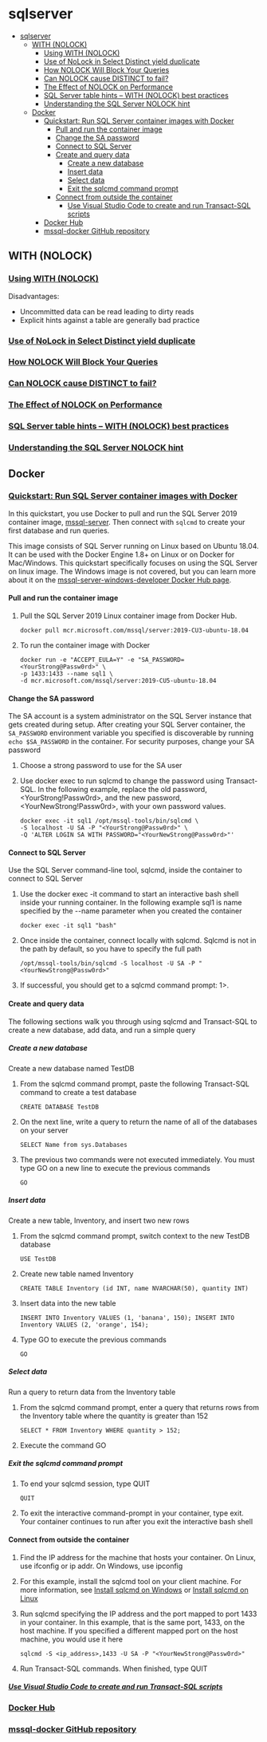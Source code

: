 # sqlserver

- [sqlserver](#sqlserver)
  - [WITH (NOLOCK)](#with-nolock)
    - [Using WITH (NOLOCK)](#using-with-nolock)
    - [Use of NoLock in Select Distinct yield duplicate](#use-of-nolock-in-select-distinct-yield-duplicate)
    - [How NOLOCK Will Block Your Queries](#how-nolock-will-block-your-queries)
    - [Can NOLOCK cause DISTINCT to fail?](#can-nolock-cause-distinct-to-fail)
    - [The Effect of NOLOCK on Performance](#the-effect-of-nolock-on-performance)
    - [SQL Server table hints – WITH (NOLOCK) best practices](#sql-server-table-hints--with-nolock-best-practices)
    - [Understanding the SQL Server NOLOCK hint](#understanding-the-sql-server-nolock-hint)
  - [Docker](#docker)
    - [Quickstart: Run SQL Server container images with Docker](#quickstart-run-sql-server-container-images-with-docker)
      - [Pull and run the container image](#pull-and-run-the-container-image)
      - [Change the SA password](#change-the-sa-password)
      - [Connect to SQL Server](#connect-to-sql-server)
      - [Create and query data](#create-and-query-data)
        - [Create a new database](#create-a-new-database)
        - [Insert data](#insert-data)
        - [Select data](#select-data)
        - [Exit the sqlcmd command prompt](#exit-the-sqlcmd-command-prompt)
      - [Connect from outside the container](#connect-from-outside-the-container)
        - [Use Visual Studio Code to create and run Transact-SQL scripts](#use-visual-studio-code-to-create-and-run-transact-sql-scripts)
    - [Docker Hub](#docker-hub)
    - [mssql-docker GitHub repository](#mssql-docker-github-repository)

## WITH (NOLOCK)

### [Using WITH (NOLOCK)](https://sqlserverplanet.com/tsql/using-with-nolock)

Disadvantages:

- Uncommitted data can be read leading to dirty reads
- Explicit hints against a table are generally bad practice

### [Use of NoLock in Select Distinct yield duplicate](https://www.sqlservercentral.com/forums/topic/use-of-nolock-in-select-distinct-yield-duplicate)

### [How NOLOCK Will Block Your Queries](https://bertwagner.com/2017/10/10/how-nolock-will-block-your-queries/)

### [Can NOLOCK cause DISTINCT to fail?](https://stackoverflow.com/questions/46835425/can-nolock-cause-distinct-to-fail)

### [The Effect of NOLOCK on Performance](https://www.sqlservercentral.com/articles/the-effect-of-nolock-on-performance)

### [SQL Server table hints – WITH (NOLOCK) best practices](https://www.sqlshack.com/understanding-impact-clr-strict-security-configuration-setting-sql-server-2017/)

### [Understanding the SQL Server NOLOCK hint](https://www.mssqltips.com/sqlservertip/2470/understanding-the-sql-server-nolock-hint/)

## Docker

### [Quickstart: Run SQL Server container images with Docker](https://docs.microsoft.com/en-us/sql/linux/quickstart-install-connect-docker?view=sql-server-ver15&pivots=cs1-bash)

In this quickstart, you use Docker to pull and run the SQL Server 2019 container image, [mssql-server](https://hub.docker.com/r/microsoft/mssql-server). Then connect with `sqlcmd` to create your first database and run queries.

This image consists of SQL Server running on Linux based on Ubuntu 18.04. It can be used with the Docker Engine 1.8+ on Linux or on Docker for Mac/Windows. This quickstart specifically focuses on using the SQL Server on linux image. The Windows image is not covered, but you can learn more about it on the [mssql-server-windows-developer Docker Hub page](https://hub.docker.com/r/microsoft/mssql-server-windows-developer/).

#### Pull and run the container image

1. Pull the SQL Server 2019 Linux container image from Docker Hub.

       docker pull mcr.microsoft.com/mssql/server:2019-CU3-ubuntu-18.04

2. To run the container image with Docker

       docker run -e "ACCEPT_EULA=Y" -e "SA_PASSWORD=<YourStrong@Passw0rd>" \
       -p 1433:1433 --name sql1 \
       -d mcr.microsoft.com/mssql/server:2019-CU5-ubuntu-18.04

#### Change the SA password

The SA account is a system administrator on the SQL Server instance that gets created during setup. After creating your SQL Server container, the `SA_PASSWORD` environment variable you specified is discoverable by running `echo $SA_PASSWORD` in the container. For security purposes, change your SA password

1. Choose a strong password to use for the SA user

2. Use docker exec to run sqlcmd to change the password using Transact-SQL. In the following example, replace the old password, <YourStrong!Passw0rd>, and the new password, <YourNewStrong!Passw0rd>, with your own password values.

       docker exec -it sql1 /opt/mssql-tools/bin/sqlcmd \
       -S localhost -U SA -P "<YourStrong@Passw0rd>" \
       -Q 'ALTER LOGIN SA WITH PASSWORD="<YourNewStrong@Passw0rd>"'

#### Connect to SQL Server

Use the SQL Server command-line tool, sqlcmd, inside the container to connect to SQL Server

1. Use the docker exec -it command to start an interactive bash shell inside your running container. In the following example sql1 is name specified by the --name parameter when you created the container

       docker exec -it sql1 "bash"

2. Once inside the container, connect locally with sqlcmd. Sqlcmd is not in the path by default, so you have to specify the full path

       /opt/mssql-tools/bin/sqlcmd -S localhost -U SA -P "<YourNewStrong@Passw0rd>"

3. If successful, you should get to a sqlcmd command prompt: 1>.

#### Create and query data

The following sections walk you through using sqlcmd and Transact-SQL to create a new database, add data, and run a simple query

##### Create a new database

Create a new database named TestDB

1. From the sqlcmd command prompt, paste the following Transact-SQL command to create a test database

       CREATE DATABASE TestDB

2. On the next line, write a query to return the name of all of the databases on your server

       SELECT Name from sys.Databases

3. The previous two commands were not executed immediately. You must type GO on a new line to execute the previous commands

       GO

##### Insert data

Create a new table, Inventory, and insert two new rows

1. From the sqlcmd command prompt, switch context to the new TestDB database

       USE TestDB

2. Create new table named Inventory

       CREATE TABLE Inventory (id INT, name NVARCHAR(50), quantity INT)

3. Insert data into the new table

       INSERT INTO Inventory VALUES (1, 'banana', 150); INSERT INTO Inventory VALUES (2, 'orange', 154);

4. Type GO to execute the previous commands

       GO

##### Select data

Run a query to return data from the Inventory table

1. From the sqlcmd command prompt, enter a query that returns rows from the Inventory table where the quantity is greater than 152

       SELECT * FROM Inventory WHERE quantity > 152;

2. Execute the command
       GO

##### Exit the sqlcmd command prompt

1. To end your sqlcmd session, type QUIT

       QUIT

2. To exit the interactive command-prompt in your container, type exit. Your container continues to run after you exit the interactive bash shell

#### Connect from outside the container

1. Find the IP address for the machine that hosts your container. On Linux, use ifconfig or ip addr. On Windows, use ipconfig

2. For this example, install the sqlcmd tool on your client machine. For more information, see [Install sqlcmd on Windows](https://docs.microsoft.com/en-us/sql/tools/sqlcmd-utility?view=sql-server-ver15) or [Install sqlcmd on Linux](https://docs.microsoft.com/en-us/sql/linux/sql-server-linux-setup-tools?view=sql-server-ver15)

3. Run sqlcmd specifying the IP address and the port mapped to port 1433 in your container. In this example, that is the same port, 1433, on the host machine. If you specified a different mapped port on the host machine, you would use it here

       sqlcmd -S <ip_address>,1433 -U SA -P "<YourNewStrong@Passw0rd>"

4. Run Transact-SQL commands. When finished, type QUIT

##### [Use Visual Studio Code to create and run Transact-SQL scripts](https://docs.microsoft.com/en-us/sql/tools/visual-studio-code/sql-server-develop-use-vscode?view=sql-server-ver15)

### [Docker Hub](https://hub.docker.com/_/microsoft-mssql-server?tab=description)

### [mssql-docker GitHub repository](https://github.com/Microsoft/mssql-docker)
